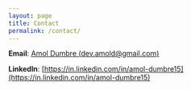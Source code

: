 ```yaml
---
layout: page
title: Contact
permalink: /contact/
---
```

<!-- action="https://formspree.io/mgenzqwk" -->

**Email**: [Amol Dumbre (dev.amold@gmail.com)](mailto:dev.amold@gmail.com)

**LinkedIn**: [https://in.linkedin.com/in/amol-dumbre15](https://in.linkedin.com/in/amol-dumbre15)